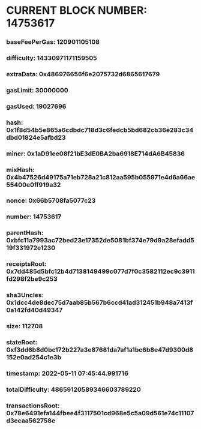 # CURRENT BLOCK NUMBER: 14753617

### baseFeePerGas: 120901105108
### difficulty: 14330971171159505
### extraData: 0x486976656f6e2075732d6865617679
### gasLimit: 30000000
### gasUsed: 19027696
### hash: 0x1f8d54b5e865a6cdbdc718d3c6fedcb5bd682cb36e283c34dbd01824e5afbd23
### miner: 0x1aD91ee08f21bE3dE0BA2ba6918E714dA6B45836
### mixHash: 0x4b47526d49175a71eb728a21c812aa595b055971e4d6a66ae55400e0ff919a32
### nonce: 0x66b5708fa5077c23
### number: 14753617
### parentHash: 0xbfc11a7993ac72bed23e17352de5081bf374e79d9a28efadd519f331972e1230
### receiptsRoot: 0x7dd485d5bfc12b4d7138149499c077d7f0c3582112ec9c3911fd298f2be9c253
### sha3Uncles: 0x1dcc4de8dec75d7aab85b567b6ccd41ad312451b948a7413f0a142fd40d49347
### size: 112708
### stateRoot: 0xf3dd6b8d0bc172b227a3e87681da7af1a1bc6b8e47d9300d8152e0ad254c1e3b
### timestamp: 2022-05-11 07:45:44.991716
### totalDifficulty: 48659120589346603789220
### transactionsRoot: 0x78e6491efa144fbee4f3117501cd968e5c5a09d561e74c11107d3ecaa562758e
